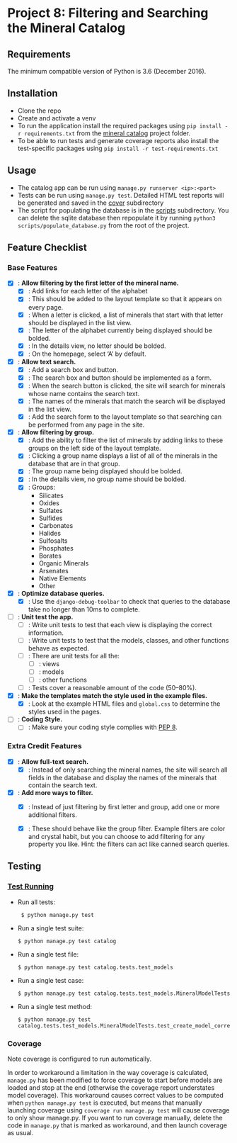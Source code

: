Project 8: Filtering and Searching the Mineral Catalog
======================================================

Requirements
------------
The minimum compatible version of Python is 3.6 (December 2016).

Installation
------------
- Clone the repo
- Create and activate a venv
- To run the application install the required packages using `pip install -r requirements.txt` from the 
  [mineral catalog][link02] project folder.
- To be able to run tests and generate coverage reports also install the test-specific packages using 
  `pip install -r test-requirements.txt`

Usage
-----
- The catalog app can be run using `manage.py runserver <ip>:<port>`
- Tests can be run using `manage.py test`. Detailed HTML test reports will be generated and saved in the [
  cover][link03] subdirectory
- The script for populating the database is in the [scripts][link04] subdirectory. You can delete the sqlite database 
  then repopulate it by running `python3 scripts/populate_database.py` from the root of the project.

Feature Checklist
-----------------

### Base Features ###

- [x] : **Allow filtering by the first letter of the mineral name.**
  - [x] : Add links for each letter of the alphabet
  - [x] : This should be added to the layout template so that it appears on every page.
  - [x] : When a letter is clicked, a list of minerals that start with that letter should be displayed in the list view. 
  - [x] : The letter of the alphabet currently being displayed should be bolded. 
  - [x] : In the details view, no letter should be bolded. 
  - [x] : On the homepage, select ‘A’ by default.
- [x] : **Allow text search.**
  - [x] : Add a search box and button. 
  - [x] : The search box and button should be implemented as a form.
  - [x] : When the search button is clicked, the site will search for minerals whose name contains the search text.
  - [x] : The names of the minerals that match the search will be displayed in the list view.
  - [x] : Add the search form to the layout template so that searching can be performed from any page in the site.
- [x] : **Allow filtering by group.**
  - [x] : Add the ability to filter the list of minerals by adding links to these groups on the left side of the 
          layout template. 
  - [x] : Clicking a group name displays a list of all of the minerals in the database that are in that group. 
  - [x] : The group name being displayed should be bolded. 
  - [x] : In the details view, no group name should be bolded.
  - [x] : Groups:
    - Silicates
    - Oxides
    - Sulfates
    - Sulfides
    - Carbonates
    - Halides
    - Sulfosalts
    - Phosphates
    - Borates
    - Organic Minerals
    - Arsenates
    - Native Elements
    - Other
- [x] : **Optimize database queries.**
  - [x] : Use the `django-debug-toolbar` to check that queries to the database take no longer than 10ms to complete.
- [ ] : **Unit test the app.**
  - [ ] : Write unit tests to test that each view is displaying the correct information. 
  - [ ] : Write unit tests to test that the models, classes, and other functions behave as expected.
  - [ ] : There are unit tests for all the:
    - [ ] : views
    - [ ] : models
    - [ ] : other functions
  - [ ] : Tests cover a reasonable amount of the code (50–80%).
- [x] : **Make the templates match the style used in the example files.**
  - [x] : Look at the example HTML files and `global.css` to determine the styles used in the pages.
- [ ] : **Coding Style.**
  - [ ] : Make sure your coding style complies with [PEP 8][link05].

### Extra Credit Features ###
- [x] : **Allow full-text search.**
  - [x] : Instead of only searching the mineral names, the site will search all fields in the database and display the names
          of the minerals that contain the search text.
- [x] : **Add more ways to filter.**
  - [x] : Instead of just filtering by first letter and group, add one or more additional filters.
  - [x] : These should behave like the group filter. Example filters are color and crystal habit, but you can choose to 
          add filtering for any property you like. Hint: the filters can act like canned search queries.


Testing
-------

### [Test Running](https://docs.djangoproject.com/en/2.2/topics/testing/overview/#running-tests) ###

- Run all tests:
  ```console
   $ python manage.py test
   ```

- Run a single test suite:
  ```console
  $ python manage.py test catalog
  ```

- Run a single test file:
  ```console
  $ python manage.py test catalog.tests.test_models
  ```

- Run a single test case:
  ```console
  $ python manage.py test catalog.tests.test_models.MineralModelTests
  ```

- Run a single test method:
  ```console
  $ python manage.py test catalog.tests.test_models.MineralModelTests.test_create_model_correctly_reflects_data
  ```

### Coverage ###

Note coverage is configured to run automatically. 

In order to workaround a limitation in the way coverage is calculated, `manage.py` has been modified to force coverage 
to start before models are loaded and stop at the end (otherwise the coverage report understates model coverage). 
This workaround causes correct values to be computed when `python manage.py test` is executed, but means that manually
launching coverage using `coverage run manage.py test` will cause coverage to only show manage.py. If you want to run
coverage manually, delete the code in `manage.py` that is marked as workaround, and then launch coverage as usual.




[link01]: https://github.com/Crossroadsman/treehouse-techdegree-python-project6/blob/master/mineral_catalog/requirements.txt
[link02]: https://github.com/Crossroadsman/treehouse-techdegree-python-project6/tree/master/mineral_catalog
[link03]: https://github.com/Crossroadsman/treehouse-techdegree-python-project6/tree/master/mineral_catalog/cover
[link04]: https://github.com/Crossroadsman/treehouse-techdegree-python-project6/tree/master/mineral_catalog/scripts
[link05]: https://www.python.org/dev/peps/pep-0008/
